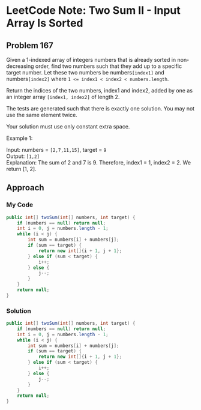 # LeetCode Note: Two Sum II - Input Array Is Sorted

## Problem 167

Given a 1-indexed array of integers numbers that is already sorted in non-decreasing order, find two numbers such that they add up to a specific target number. Let these two numbers be numbers`[index1]` and numbers`[index2]` where `1 <= index1 < index2 < numbers.length`.

Return the indices of the two numbers, index1 and index2, added by one as an integer array `[index1, index2]` of length 2.

The tests are generated such that there is exactly one solution. You may not use the same element twice.

Your solution must use only constant extra space.



Example 1:

Input: numbers = `[2,7,11,15]`, target = `9`\
Output: `[1,2]`\
Explanation: The sum of 2 and 7 is 9. Therefore, index1 = 1, index2 = 2. We return [1, 2].

## Approach

### My Code

```java
public int[] twoSum(int[] numbers, int target) {
    if (numbers == null) return null;
    int i = 0, j = numbers.length - 1;
    while (i < j) {
        int sum = numbers[i] + numbers[j];
        if (sum == target) {
            return new int[]{i + 1, j + 1};
        } else if (sum < target) {
            i++;
        } else {
            j--;
        }
    }
    return null;
}
```

### Solution

```java
public int[] twoSum(int[] numbers, int target) {
    if (numbers == null) return null;
    int i = 0, j = numbers.length - 1;
    while (i < j) {
        int sum = numbers[i] + numbers[j];
        if (sum == target) {
            return new int[]{i + 1, j + 1};
        } else if (sum < target) {
            i++;
        } else {
            j--;
        }
    }
    return null;
}
```
